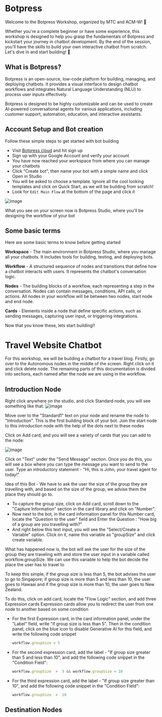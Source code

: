 
# Botpress

Welcome to the Botpress Workshop, organized by MTC and ACM-W! 🎉

Whether you're a complete beginner or have some experience, this workshop is designed to help you grasp the fundamentals of Botpress and kickstart your journey in chatbot development. By the end of the session, you'll have the skills to build your own interactive chatbot from scratch. Let's dive in and start building! 🚀


## What is Botpress?

Botpress is an open-source, low-code platform for building, managing, and deploying chatbots. It provides a visual interface to design chatbot workflows and integrates Natural Language Understanding (NLU) to process user inputs effectively.

Botpress is designed to be highly customizable and can be used to create AI-powered conversational agents for various applications, including customer support, automation, education, and interactive assistants.

## Account Setup and Bot creation 

Follow these simple steps to get started with bot building

- Visit [Botpress cloud](www.botpress.com) and hit sign up
- Sign up with your Google Account and verify your account
- You have now reached your workspace from where you can manage your chatbots
- Click "Create bot", then name your bot with a simple name and click Open in Studio
- You will be asked to choose a template. Ignore all the cool looking templates and click on Quick Start, as we will be building from scratch!
- Look for `Edit Main Flow` at the bottom of the page and click it

![image](https://github.com/user-attachments/assets/b08f0c52-a182-4fae-b60f-f63990778172)




What you see on your screen now is Botpress Studio, where you'll be designing the workflow of your bot

## Some basic terms

Here are some basic terms to know before getting started

**Workspace** - The main environment in Botpress Studio, where you manage all your chatbots. It includes tools for building, testing, and deploying bots.

**Workflow** - A structured sequence of nodes and transitions that define how a chatbot interacts with users. It represents the chatbot's conversation logic.

**Nodes** - The building blocks of a workflow, each representing a step in the conversation. Nodes can contain messages, conditions, API calls, or actions. All nodes in your workflow will be between two nodes, start node and end node.

**Cards** - Elements inside a node that define specific actions, such as sending messages, capturing user input, or triggering integrations.

Now that you know these, lets start building!!

# Travel Website Chatbot

For this workshop, we will be building a chatbot for a travel blog. Firstly, go over to the Autonomous nodes in the middle of the screen. Right click on it and click delete node. The remaining parts of this documentation is divided into sections, each named after the node we are using in the workflow.

## Introduction Node

Right click anywhere on the studio, and click Standard node, you will see something like that:
![image](https://github.com/user-attachments/assets/577ac5e9-f695-4c60-bc99-61f20a0cca6b)

Move over to the "Standard1" text on your node and rename the node to "Introduction". This is the first building block of your bot.
Join the start node to this introduction node with the help of the dots next to these nodes

Click on Add card, and you will see a variety of cards that you can add to the node:

![image](https://github.com/user-attachments/assets/92d995af-34cf-4c93-8c84-80e9676629c0)

Click on "Text" under the "Send Message" section. Once you do this, you will see a box where you can type the message you want to send to the user.
Type an introductory statement - "Hi, this is John, your travel agent for today!"

Idea of this Bot - We have to ask the user the size of the group they are travelling with, and based on the size of the group, we advise them the place they should go to.
- To capture the group size, click on Add card, scroll down to the "Capture Information" section in the card library and click on "Number". 
- Now next to the bot, in the card information panel for this Number card, locate the "Question to the user" field and Enter the Question : "How big of a group are you travelling with?"
- And right below this text input, you will see the "Select/Create a Variable" option. Click on it, name this variable as "groupSize" and click create variable.

What has happened now is, the bot will ask the user for the size of the group they are traveling with and store the user input in a variable called workflow.groupSize. We can use this variable to help the bot decide the place the user has to travel to

To keep this simple, if the group size is less than 5, the bot advises the user to go to Singapore; if group size is more than 5 and less than 10, the user goes to Hawaai and if the group size is more than 10, the user goes to New Zealand.

To do this, click on add card, locate the "Flow Logic" section, and add three Expression cards
Expression cards allow you to redirect the user from one node to another based on some condition

- For the first Expression card, in the card information panel, under the "Label" field, write "if group size is less than 5".
  Then in the condition panel, click on the blue icon to disable Generative AI for this field, and write the following code snippet
  ```Javascript
  workflow.groupSize < 5
  ``` 
- For the second expression card, add the label - "If group size greater than 5 and less than 10", and add the following code snippet in the "Condition Field":
   ```Javascript
   workflow.groupSize  >  5 && workflow.groupSize < 10
  ```
- For the third expression card, add the label - "If group size greater than 10", and add the following code snippet in the "Condition Field":
   ```Javascript
   workflow.groupSize  >  10
  ```

## Destination Nodes



